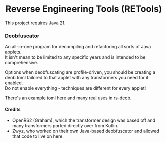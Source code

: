 <div align="center">

<h1>Reverse Engineering Tools (RETools)</h1>

</div>

This project requires Java 21.

### Deobfuscator

An all-in-one program for decompiling and refactoring all sorts of Java applets.  
It isn't mean to be limited to any specific years and is intended to be comprehensive.

Options when deobfuscating are profile-driven, you should be creating a deob.toml tailored to that applet with any transformers you need for it enabled.  
Do not enable everything - techniques are different for every applet!

There's [an example toml here](./deob.toml.example) and many real uses in [rs-deob](https://github.com/RuneWiki/rs-deob/).

#### Credits

- OpenRS2 (Graham), which the transformer design was based off and many transformers ported directly over from Kotlin.
- Zwyz, who worked on their own Java-based deobfuscator and allowed that code to live on here.
